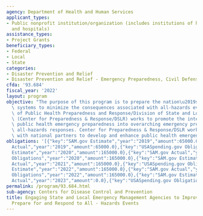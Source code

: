 ```yaml
---
agency: Department of Health and Human Services
applicant_types:
- Public nonprofit institution/organization (includes institutions of higher education
  and hospitals)
assistance_types:
- Project Grants
beneficiary_types:
- Federal
- Local
- State
categories:
- Disaster Prevention and Relief
- Disaster Prevention and Relief - Emergency Preparedness, Civil Defense
cfda: '93.684'
fiscal_year: '2022'
layout: program
objective: "The purpose of this program is to prepare the nation\u2019s public health\
  \ systems to minimize the consequences associated with all-hazards events. The Office\
  \ of Public Health Preparedness and Response/Division of State and Local Readiness\
  \ (Center for Preparedness & Response/DSLR) works to promote the integration of\
  \ public health emergency preparedness into overarching emergency preparedness for\
  \ all-hazards responses. Center for Preparedness & Response/DSLR works through and\
  \ with national partners to develop and enhance public health emergency preparedness."
obligations: '[{"key":"SAM.gov Estimate","year":"2019","amount":65000.0},{"key":"SAM.gov
  Actual","year":"2019","amount":65000.0},{"key":"USASpending.gov Obligations","year":"2019","amount":65000.0},{"key":"SAM.gov
  Estimate","year":"2020","amount":165000.0},{"key":"SAM.gov Actual","year":"2020","amount":165000.0},{"key":"USASpending.gov
  Obligations","year":"2020","amount":165000.0},{"key":"SAM.gov Estimate","year":"2021","amount":165000.0},{"key":"SAM.gov
  Actual","year":"2021","amount":165000.0},{"key":"USASpending.gov Obligations","year":"2021","amount":165000.0},{"key":"SAM.gov
  Estimate","year":"2022","amount":165000.0},{"key":"SAM.gov Actual","year":"2022","amount":165000.0},{"key":"USASpending.gov
  Obligations","year":"2022","amount":165000.0},{"key":"SAM.gov Estimate","year":"2023","amount":35000.0},{"key":"SAM.gov
  Actual","year":"2023","amount":0.0},{"key":"USASpending.gov Obligations","year":"2023","amount":200000.0}]'
permalink: /program/93.684.html
sub-agency: Centers for Disease Control and Prevention
title: Engaging State and Local Emergency Management Agencies to Improve Ability to
  Prepare for and Respond to All - Hazards Events
---
```

